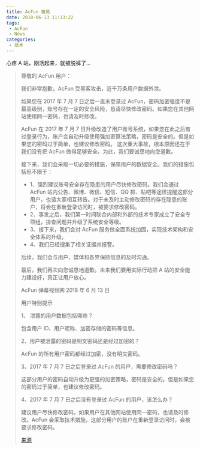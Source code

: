 ```yaml
---
title: AcFun 被黑
date: 2018-06-13 11:13:22
tags:
 - AcFun
 - News
categories:
 - 技术
---
```


心疼 A 站，刚活起来，就被脱裤了...

<!--more-->

>尊敬的 AcFun 用户：
> 
>我们非常抱歉，AcFun 受黑客攻击，近千万条用户数据外泄。
>
>如果您在 2017 年 7 月 7 日之后一直未登录过 AcFun，密码加密强度不是最高级别，账号存在一定的安全风险，恳请尽快修改密码。如果您在其他网站使用同一密码，也请及时修改。
> 
>AcFun 在 2017 年 7 月 7 日升级改造了用户账号系统，如果您在此之后有过登录行为，账户会自动升级使用强加密算法策略，密码是安全的。但是如果您的密码过于简单，也建议修改密码。
这次重大事故，根本原因还在于我们没有把 AcFun 做得足够安全。为此，我们要诚恳地向您道歉。
> 
>接下来，我们会采取一切必要的措施，保障用户的数据安全。我们的措施包括但不限于：
>
> - 1、强烈建议账号安全存在隐患的用户尽快修改密码。我们会通过 AcFun 站内公告、微博、微信、短信、QQ 群、贴吧等途径提醒这部分用户，也请大家相互转告。对于未及时主动修改密码的存在隐患的账户，将会在重新登录访问时，被要求修改密码。
> - 2、事发之后，我们第一时间联合内部和外部的技术专家成立了安全专项组，排查问题并升级了系统安全等级。
> - 3、接下来，我们会对 AcFun 服务做全面系统加固，实现技术架构和安全体系的升级。
> - 4、我们已经搜集了相关证据并报警。  
>   
> 后续，我们会与用户、媒体和各界保持信息的及时沟通。
> 
> 最后，我们再次向您诚恳地道歉。未来我们要用实际行动把 A 站的安全能力建设好，真正让用户放心。
>
>AcFun 弹幕视频网
>2018 年 6 月 13 日
>
>用户特别提示
>
>1、 泄露的用户数据包括哪些？
>
>包含用户 ID、用户昵称、加密存储的密码等信息。
>
>2、用户被泄露的密码是明文密码还是经过加密的？
>
>AcFun 的所有用户密码都经过加密，没有明文密码。
> 
>3、2017 年 7 月 7 日之后登录过 AcFun 的用户，需要修改密码吗？
>
> 这部分用户的密码自动升级为更强的加密策略，密码是安全的。但是如果您的密码过于简单，也建议修改密码。
> 
>4、2017 年 7 月 7 日之后没有登录过 AcFun 的用户，该怎么办？
>
>建议用户尽快修改密码，如果用户在其他网站使用同一密码，也请及时修改。AcFun 会采取技术措施，这部分用户的账户在重新登录访问时，会被要求修改密码。
>
> [来源](https://mp.weixin.qq.com/s/jRCakl2-7rXD0l1oXYqQcQ)